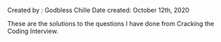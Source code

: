 Created by : Godbless Chille
Date created: October 12th, 2020

These are the solutions to the questions I have done from Cracking the Coding Interview.

